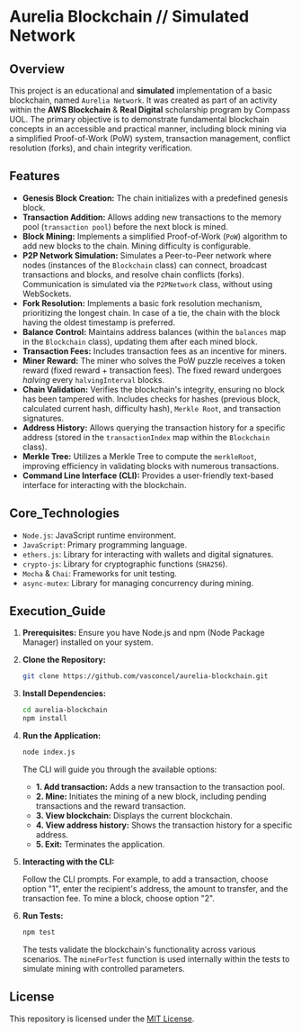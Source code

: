 # Aurelia Blockchain // Simulated Network

## Overview

This project is an educational and **simulated** implementation of a basic blockchain, named `Aurelia Network`. It was created as part of an activity within the **AWS Blockchain** & **Real Digital** scholarship program by Compass UOL. The primary objective is to demonstrate fundamental blockchain concepts in an accessible and practical manner, including block mining via a simplified Proof-of-Work (PoW) system, transaction management, conflict resolution (forks), and chain integrity verification.

## Features

*   **Genesis Block Creation:** The chain initializes with a predefined genesis block.
*   **Transaction Addition:** Allows adding new transactions to the memory pool (`transaction pool`) before the next block is mined.
*   **Block Mining:** Implements a simplified Proof-of-Work (`PoW`) algorithm to add new blocks to the chain. Mining difficulty is configurable.
*   **P2P Network Simulation:** Simulates a Peer-to-Peer network where nodes (instances of the `Blockchain` class) can connect, broadcast transactions and blocks, and resolve chain conflicts (forks). Communication is simulated via the `P2PNetwork` class, without using WebSockets.
*   **Fork Resolution:** Implements a basic fork resolution mechanism, prioritizing the longest chain. In case of a tie, the chain with the block having the oldest timestamp is preferred.
*   **Balance Control:** Maintains address balances (within the `balances` map in the `Blockchain` class), updating them after each mined block.
*   **Transaction Fees:** Includes transaction fees as an incentive for miners.
*   **Miner Reward:** The miner who solves the PoW puzzle receives a token reward (fixed reward + transaction fees). The fixed reward undergoes *halving* every `halvingInterval` blocks.
*   **Chain Validation:** Verifies the blockchain's integrity, ensuring no block has been tampered with. Includes checks for hashes (previous block, calculated current hash, difficulty hash), `Merkle Root`, and transaction signatures.
*   **Address History:** Allows querying the transaction history for a specific address (stored in the `transactionIndex` map within the `Blockchain` class).
*   **Merkle Tree:** Utilizes a Merkle Tree to compute the `merkleRoot`, improving efficiency in validating blocks with numerous transactions.
*   **Command Line Interface (CLI):** Provides a user-friendly text-based interface for interacting with the blockchain.

## Core_Technologies

*   `Node.js`: JavaScript runtime environment.
*   `JavaScript`: Primary programming language.
*   `ethers.js`: Library for interacting with wallets and digital signatures.
*   `crypto-js`: Library for cryptographic functions (`SHA256`).
*   `Mocha` & `Chai`: Frameworks for unit testing.
*   `async-mutex`: Library for managing concurrency during mining.

## Execution_Guide

1.  **Prerequisites:** Ensure you have Node.js and npm (Node Package Manager) installed on your system.

2.  **Clone the Repository:**

    ```bash
    git clone https://github.com/vasconcel/aurelia-blockchain.git
    ```

3.  **Install Dependencies:**

    ```bash
    cd aurelia-blockchain
    npm install
    ```

4.  **Run the Application:**

    ```bash
    node index.js
    ```

    The CLI will guide you through the available options:

    *   **1. Add transaction:** Adds a new transaction to the transaction pool.
    *   **2. Mine:** Initiates the mining of a new block, including pending transactions and the reward transaction.
    *   **3. View blockchain:** Displays the current blockchain.
    *   **4. View address history:** Shows the transaction history for a specific address.
    *   **5. Exit:** Terminates the application.

5.  **Interacting with the CLI:**

    Follow the CLI prompts. For example, to add a transaction, choose option "1", enter the recipient's address, the amount to transfer, and the transaction fee. To mine a block, choose option "2".

6.  **Run Tests:**

    ```bash
    npm test
    ```

    The tests validate the blockchain's functionality across various scenarios. The `mineForTest` function is used internally within the tests to simulate mining with controlled parameters.

## License

This repository is licensed under the [MIT License](https://choosealicense.com/licenses/mit/).
